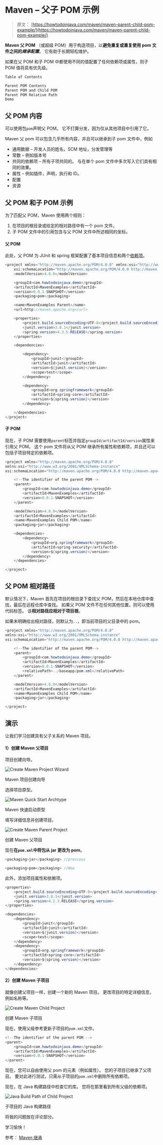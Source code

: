# Maven – 父子 POM 示例

> 原文： [https://howtodoinjava.com/maven/maven-parent-child-pom-example/](https://howtodoinjava.com/maven/maven-parent-child-pom-example/)

**Maven 父 POM** （或超级 POM）用于构造项目，以**避免重复或重复使用 pom 文件之间的*继承配置***。 它有助于长期轻松维护。

如果在父 POM 和子 POM 中都使用不同的值配置了任何依赖项或属性，则子 POM 值将具有优先级。

```java
Table of Contents

Parent POM Contents
Parent POM and Child POM
Parent POM Relative Path
Demo
```

## 父 POM 内容

可以使用包`pom`声明父 POM。 它不打算分发，因为仅从其他项目中引用了它。

Maven 父 pom 可以包含几乎所有内容，并且可以继承到子 pom 文件中，例如

*   通用数据 – 开发人员的姓名，SCM 地址，分发管理等
*   常数 – 例如版本号
*   共同的依赖项 – 所有子项共同的。 与在单个 pom 文件中多次写入它们具有相同的效果。
*   属性 – 例如插件，声明，执行和 ID。
*   配置
*   资源

## 父 POM 和子 POM 示例

为了匹配父 POM，Maven 使用两个规则：

1.  在项目的根目录或给定的相对路径中有一个 pom 文件。
2.  子 POM 文件中的引用包含与父 POM 文件中所述相同的坐标。

#### 父 POM

此处，父 POM 为 JUnit 和 spring 框架配置了基本项目信息和两个[依赖项](//howtodoinjava.com/maven/maven-dependency-management/)。

```java
<project xmlns="http://maven.apache.org/POM/4.0.0" xmlns:xsi="http://www.w3.org/2001/XMLSchema-instance"
	xsi:schemaLocation="http://maven.apache.org/POM/4.0.0 http://maven.apache.org/xsd/maven-4.0.0.xsd;
	<modelVersion>4.0.0</modelVersion>

	<groupId>com.howtodoinjava.demo</groupId>
	<artifactId>MavenExamples</artifactId>
	<version>0.0.1-SNAPSHOT</version>
	<packaging>pom</packaging>

	<name>MavenExamples Parent</name>
	<url>http://maven.apache.org</url>

	<properties>
		<project.build.sourceEncoding>UTF-8</project.build.sourceEncoding>
		<junit.version>3.8.1</junit.version>
		<spring.version>4.3.5.RELEASE</spring.version>
	</properties>

	<dependencies>

		<dependency>
			<groupId>junit</groupId>
			<artifactId>junit</artifactId>
			<version>${junit.version}</version>
			<scope>test</scope>
		</dependency>

		<dependency>
			<groupId>org.springframework</groupId>
			<artifactId>spring-core</artifactId>
			<version>${spring.version}</version>
		</dependency>

	</dependencies>
</project>

```

#### 子 POM

现在，子 POM 需要使用`parent`标签并指定`groupId/artifactId/version`属性来引用父 POM。 这个 pom 文件将从父 POM 继承所有属性和依赖项，并且还可以包括子项目特定的依赖项。

```java
<project xmlns="http://maven.apache.org/POM/4.0.0"
xmlns:xsi="http://www.w3.org/2001/XMLSchema-instance"
xsi:schemaLocation="http://maven.apache.org/POM/4.0.0 http://maven.apache.org/maven-v4_0_0.xsd">

	<!--The identifier of the parent POM-->
	<parent>
		<groupId>com.howtodoinjava.demo</groupId>
		<artifactId>MavenExamples</artifactId>
		<version>0.0.1-SNAPSHOT</version>
	</parent>

	<modelVersion>4.0.0</modelVersion>
	<artifactId>MavenExamples</artifactId>
	<name>MavenExamples Child POM</name>
	<packaging>jar</packaging>

	<dependencies>		
		<dependency>
			<groupId>org.springframework</groupId>
			<artifactId>spring-security</artifactId>
			<version>${spring.version}</version>
		</dependency>
	</dependencies>

</project>

```

## 父 POM 相对路径

默认情况下，Maven 首先在项目的根目录下查找父 POM，然后在本地仓库中查找，最后在远程仓库中查找。 如果父 POM 文件不在任何其他位置，则可以使用代码标签。 该**相对路径应相对于项目根**。

如果未明确给出相对路径，则默认为`..`，即当前项目的父目录中的 pom。

```java
<project xmlns="http://maven.apache.org/POM/4.0.0"
xmlns:xsi="http://www.w3.org/2001/XMLSchema-instance"
xsi:schemaLocation="http://maven.apache.org/POM/4.0.0 http://maven.apache.org/maven-v4_0_0.xsd">

	<!--The identifier of the parent POM-->
	<parent>
		<groupId>com.howtodoinjava.demo</groupId>
		<artifactId>MavenExamples</artifactId>
		<version>0.0.1-SNAPSHOT</version>
		<relativePath>../baseapp/pom.xml</relativePath>
	</parent>

	<modelVersion>4.0.0</modelVersion>
	<artifactId>MavenExamples</artifactId>
	<name>MavenExamples Child POM</name>
	<packaging>jar</packaging>

</project>

```

## 演示

让我们学习创建具有父子关系的 Maven 项目。

#### 1）创建 Maven 父项目

项目创建向导。

![Create Maven Project Wizard](img/7fa5ca20994f7fdc2273226e5f2d3d58.png)

Maven 项目创建向导



选择项目原型。

![Maven Quick Start Archtype](img/a63fe054c714da6dc0c54fae291078b3.png)

Maven 快速启动原型



填写详细信息并创建项目。

![Create Maven Parent Project](img/f5a9d24283001eb7e4847e1877be2258.png)

创建 Maven 父项目



现在**在`pom.xml`中将包从 jar 更改为 pom**。

```java
<packaging>jar</packaging> //previous

<packaging>pom</packaging> //New

```

此外，添加项目属性和依赖项。

```java
<properties>
	<project.build.sourceEncoding>UTF-8</project.build.sourceEncoding>
	<junit.version>3.8.1</junit.version>
	<spring.version>4.2.3.RELEASE</spring.version>
</properties>

<dependencies>
	<dependency>
		<groupId>junit</groupId>
		<artifactId>junit</artifactId>
		<version>${junit.version}</version>
		<scope>test</scope>
	</dependency>
	<dependency>
		<groupId>org.springframework</groupId>
		<artifactId>spring-core</artifactId>
		<version>${spring.version}</version>
	</dependency>
</dependencies>

```

#### 2）创建 Maven 子项目

就像创建父项目一样，创建一个新的 Maven 项目。 更改项目的特定详细信息，例如名称等。

![Create Maven Child Project](img/71a58df94f0d71732c97ddbfa194dde4.png)

创建 Maven 子项目



现在，使用父级参考更新子项目的`pom.xml`文件。

```java
<!--The identifier of the parent POM -->
<parent>
	<groupId>com.howtodoinjava.demo</groupId>
	<artifactId>MavenExamples</artifactId>
	<version>0.0.1-SNAPSHOT</version>
</parent>

```

现在，您可以自由使用父 pom 的元素（例如属性）。 您的子项目已继承了父项目。 要对此进行测试，只需从子项目的`pom.xml`中删除所有依赖项。

现在，在 Java 构建路径中检查它的库。 您将在那里看到所有父级的依赖项。

![Java Build Path of Child Project](img/b3d565566d00adac11f28d355460e726.png)

子项目的 Java 构建路径



将我的问题放在评论部分。

学习愉快！

参考： [Maven 继承](https://maven.apache.org/guides/introduction/introduction-to-the-pom.html#Project_Inheritance)